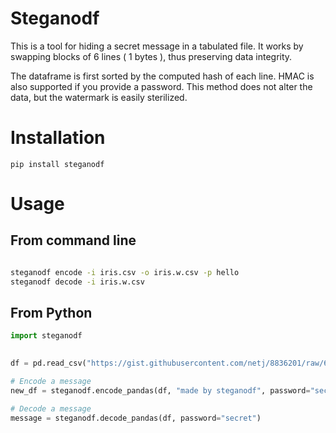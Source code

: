 
# Steganodf 

This is a tool for hiding a secret message in a tabulated file.
It works by swapping blocks of 6 lines ( 1 bytes ), thus preserving data integrity.

The dataframe is first sorted by the computed hash of each line. HMAC is also supported if you provide a password.
This method does not alter the data, but the watermark is easily sterilized.


# Installation 

```
pip install steganodf
```

# Usage 

## From command line 
```bash 

steganodf encode -i iris.csv -o iris.w.csv -p hello
steganodf decode -i iris.w.csv 

```

## From Python

```python
import steganodf 

 
df = pd.read_csv("https://gist.githubusercontent.com/netj/8836201/raw/6f9306ad21398ea43cba4f7d537619d0e07d5ae3/iris.csv")

# Encode a message
new_df = steganodf.encode_pandas(df, "made by steganodf", password="secret")

# Decode a message 
message = steganodf.decode_pandas(df, password="secret")

```
